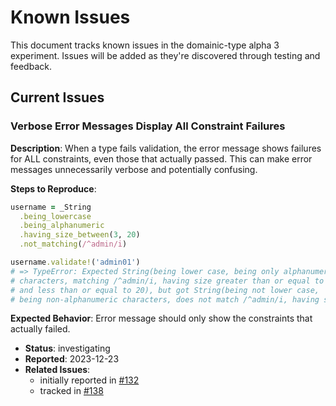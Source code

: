 # Known Issues

This document tracks known issues in the domainic-type alpha 3 experiment. Issues will be added as they're discovered
through testing and feedback.

## Current Issues

### Verbose Error Messages Display All Constraint Failures

**Description**: When a type fails validation, the error message shows failures for ALL constraints, even those that
actually passed. This can make error messages unnecessarily verbose and potentially confusing.

**Steps to Reproduce**:

```ruby
username = _String
  .being_lowercase
  .being_alphanumeric
  .having_size_between(3, 20)
  .not_matching(/^admin/i)

username.validate!('admin01')
# => TypeError: Expected String(being lower case, being only alphanumeric 
# characters, matching /^admin/i, having size greater than or equal to 3 
# and less than or equal to 20), but got String(being not lower case, 
# being non-alphanumeric characters, does not match /^admin/i, having size 7)
```

**Expected Behavior**: Error message should only show the constraints that actually failed.

* **Status**: investigating
* **Reported**: 2023-12-23
* **Related Issues**: 
  * initially reported in [#132](https://github.com/domainic/domainic/issues/132#issuecomment-2560546327)
  * tracked in [#138](https://github.com/domainic/domainic/issues/138)


